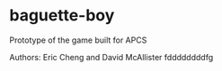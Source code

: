 # baguette-boy
Prototype of the game built for APCS

Authors: Eric Cheng and David McAllister
fddddddddfg